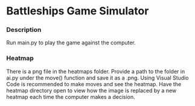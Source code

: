 # Battleships Game Simulator 

### Description

Run main.py to play the game against the computer. 

### Heatmap

There is a png file in the heatmaps folder. Provide a path to the folder in ai.py under the move() function and save it as a .png. Using Visual Studio Code is recommended to make moves and see the heatmap. Have the heatmap directory open to view how the image is replaced by a new heatmap each time the computer makes a decision. 
